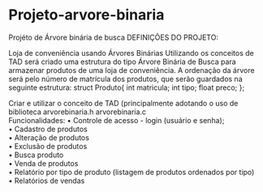 # Projeto-arvore-binaria
Projéto de Árvore binária de busca
DEFINIÇÕES DO PROJETO:
 
Loja de conveniência usando Árvores Binárias
Utilizando os conceitos de TAD será criado uma estrutura do tipo Árvore Binária de Busca para armazenar produtos de uma loja de conveniência. A ordenação da árvore será pelo número de matrícula dos produtos, que serão guardados na seguinte estrutura:
struct Produto{
    int matricula;
    int tipo; 
    float preco;
}; 
                                 
 Criar e utilizar o conceito de TAD (principalmente adotando o uso de biblioteca    arvorebinaria.h  arvorebinaria.c     
  Funcionalidades:
•	Controle de acesso - login (usuário e senha);    
•	Cadastro de produtos    
•	Alteração de produtos    
•	Exclusão de produtos    
•	Busca produto    
•	Venda de produtos    
•	Relatório por tipo de produto (listagem de produtos ordenados por tipo)  
•	Relatórios de vendas    
